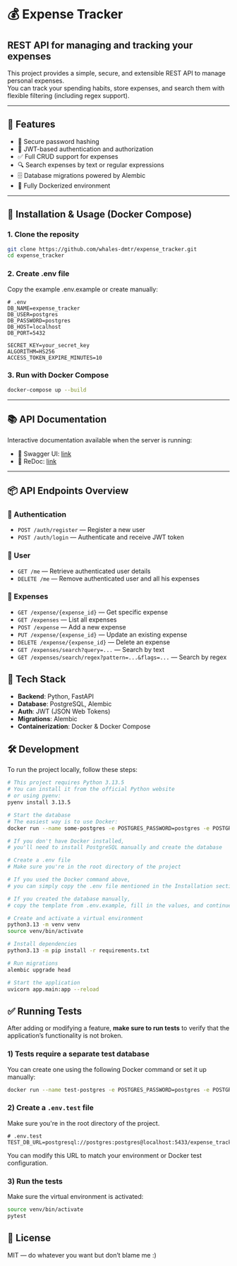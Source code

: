 # 💰 Expense Tracker

## REST API for managing and tracking your expenses 

This project provides a simple, secure, and extensible REST API to manage personal expenses.  
You can track your spending habits, store expenses, and search them with flexible filtering (including regex support).

---

## 🚀 Features

- 🔐 Secure password hashing  
- 🪪 JWT-based authentication and authorization  
- ✅ Full CRUD support for expenses  
- 🔍 Search expenses by text or regular expressions  
- 🗄️ Database migrations powered by Alembic  
- 🐳 Fully Dockerized environment  

---

## 🧪 Installation & Usage (Docker Compose)

### 1. Clone the reposity

```bash
git clone https://github.com/whales-dmtr/expense_tracker.git
cd expense_tracker
```

### 2. Create .env file

Copy the example .env.example or create manually:

```env
# .env
DB_NAME=expense_tracker
DB_USER=postgres
DB_PASSWORD=postgres
DB_HOST=localhost
DB_PORT=5432

SECRET_KEY=your_secret_key
ALGORITHM=HS256
ACCESS_TOKEN_EXPIRE_MINUTES=10
```
### 3. Run with Docker Compose

```bash
docker-compose up --build
```

----
## 📚 API Documentation

Interactive documentation available when the server is running:

- 🔹 Swagger UI: [link](http://localhost:8000/docs)  
- 🔹 ReDoc: [link](http://localhost:8000/redoc)

---

## 📦 API Endpoints Overview

### 🔐 Authentication

- `POST /auth/register` — Register a new user  
- `POST /auth/login` — Authenticate and receive JWT token  

### 👤 User

- `GET /me` — Retrieve authenticated user details  
- `DELETE /me` — Remove authenticated user and all his expenses

### 💸 Expenses

- `GET /expense/{expense_id}` — Get specific expense  
- `GET /expenses` — List all expenses  
- `POST /expense` — Add a new expense  
- `PUT /expense/{expense_id}` — Update an existing expense  
- `DELETE /expense/{expense_id}` — Delete an expense  
- `GET /expenses/search?query=...` — Search by text  
- `GET /expenses/search/regex?pattern=...&flags=...` — Search by regex  

## 🧩 Tech Stack

- **Backend**: Python, FastAPI
- **Database**: PostgreSQL, Alembic
- **Auth**: JWT (JSON Web Tokens)  
- **Migrations**: Alembic  
- **Containerization**: Docker & Docker Compose  

## 🛠️ Development

To run the project locally, follow these steps:

```bash
# This project requires Python 3.13.5
# You can install it from the official Python website
# or using pyenv:
pyenv install 3.13.5

# Start the database
# The easiest way is to use Docker:
docker run --name some-postgres -e POSTGRES_PASSWORD=postgres -e POSTGRES_DB=expense_tracker -d -p 5432:5432 postgres

# If you don't have Docker installed,
# you'll need to install PostgreSQL manually and create the database

# Create a .env file
# Make sure you're in the root directory of the project

# If you used the Docker command above,
# you can simply copy the .env file mentioned in the Installation section

# If you created the database manually,
# copy the template from .env.example, fill in the values, and continue

# Create and activate a virtual environment
python3.13 -m venv venv
source venv/bin/activate

# Install dependencies
python3.13 -m pip install -r requirements.txt

# Run migrations
alembic upgrade head

# Start the application
uvicorn app.main:app --reload
```

## ✅ Running Tests

After adding or modifying a feature, **make sure to run tests** to verify that the application’s functionality is not broken.

### 1) Tests require a **separate test database**

You can create one using the following Docker command or set it up manually:

```bash
docker run --name test-postgres -e POSTGRES_PASSWORD=postgres -e POSTGRES_DB=expense_tracker_test -d -p 5433:5432 postgres
```

### 2) Create a `.env.test` file

Make sure you're in the root directory of the project.

```env
# .env.test
TEST_DB_URL=postgresql://postgres:postgres@localhost:5433/expense_tracker_test
```

You can modify this URL to match your environment or Docker test configuration.

### 3) Run the tests

Make sure the virtual environment is activated:

```bash
source venv/bin/activate
pytest
```

## 📝 License

MIT — do whatever you want but don’t blame me :)
